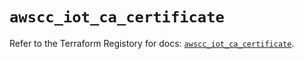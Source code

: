 # `awscc_iot_ca_certificate`

Refer to the Terraform Registory for docs: [`awscc_iot_ca_certificate`](https://registry.terraform.io/providers/hashicorp/awscc/0.70.0/docs/resources/iot_ca_certificate).
